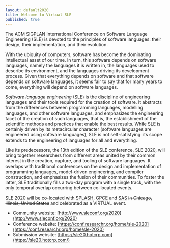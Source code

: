 ```yaml
---
layout: default2020
title: Welcome to Virtual SLE
published: true
---
```


The ACM SIGPLAN International Conference on Software Language Engineering (SLE) is devoted to the principles of software languages: their design, their implementation, and their evolution.

With the ubiquity of computers, software has become the dominating intellectual asset of our time. In turn, this software depends on software languages, namely the languages it is written in, the languages used to describe its environment, and the languages driving its development process. Given that everything depends on software and that software depends on software languages, it seems fair to say that for many years to come, everything will depend on software languages.

*Software language engineering* (SLE) is the discipline of engineering languages and their tools required for the creation of software. It abstracts from the differences between programming languages, modelling languages, and other software languages, and emphasizes the engineering facet of the creation of such languages, that is, the establishment of the scientific methods and practices that enable the best results. While SLE is certainly driven by its metacircular character (software languages are engineered using software languages), SLE is not self-satisfying: its scope extends to the engineering of languages for all and everything.

Like its predecessors, the 13th edition of the SLE conference, SLE 2020, will bring together researchers from different areas united by their common interest in the creation, capture, and tooling of software languages. It overlaps with traditional conferences on the design and implementation of programming languages, model-driven engineering, and compiler construction, and emphasizes the fusion of their communities. To foster the latter, SLE traditionally fills a two-day program with a single track, with the only temporal overlap occurring between co-located events.

SLE 2020 will be co-located with [SPLASH](http://2020.splashcon.org/), [GPCE](https://conf.researchr.org/home/gpce-2020) and [SAS](https://conf.researchr.org/home/sas-2020) ~~in  Chicago, Illinois, United States~~ and celebrated as a VIRTUAL event.

* Community website: [http://www.sleconf.org/2020](http://www.sleconf.org/2020)
* Conference website: [https://conf.researchr.org/home/sle-2020](https://conf.researchr.org/home/sle-2020)
* Submission website: [https://sle20.hotcrp.com](https://sle20.hotcrp.com/)
